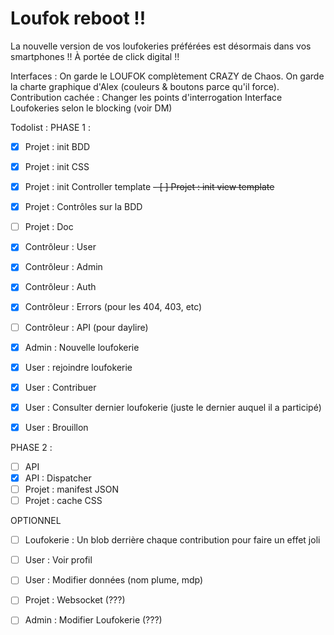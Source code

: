 # Loufok reboot !!

La nouvelle version de vos loufokeries préférées est désormais dans vos smartphones !! À portée de click digital !!

Interfaces :
On garde le LOUFOK complètement CRAZY de Chaos.
On garde la charte graphique d'Alex (couleurs & boutons parce qu'il force).
Contribution cachée : Changer les points d'interrogation
Interface Loufokeries selon le blocking (voir DM)

Todolist :
PHASE 1 :

-   [x] Projet : init BDD
-   [x] Projet : init CSS
-   [x] Projet : init Controller template
        ~~- [ ] Projet : init view template~~
-   [x] Projet : Contrôles sur la BDD
-   [ ] Projet : Doc

-   [x] Contrôleur : User
-   [x] Contrôleur : Admin
-   [x] Contrôleur : Auth
-   [x] Contrôleur : Errors (pour les 404, 403, etc)
-   [ ] Contrôleur : API (pour daylire)

-   [x] Admin : Nouvelle loufokerie
-   [x] User : rejoindre loufokerie
-   [x] User : Contribuer
-   [x] User : Consulter dernier loufokerie (juste le dernier auquel il a participé)
-   [x] User : Brouillon

PHASE 2 :

-   [ ] API
-   [x] API : Dispatcher
-   [ ] Projet : manifest JSON
-   [ ] Projet : cache CSS

OPTIONNEL

-   [ ] Loufokerie : Un blob derrière chaque contribution pour faire un effet joli
-   [ ] User : Voir profil
-   [ ] User : Modifier données (nom plume, mdp)

-   [ ] Projet : Websocket (???)
-   [ ] Admin : Modifier Loufokerie (???)
